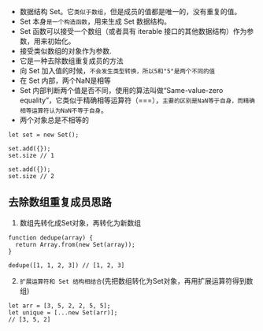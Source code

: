- 数据结构 Set。它`类似于数组`，但是成员的值都是唯一的，没有重复的值。
- Set 本身`是一个构造函数`，用来生成 Set 数据结构。
- Set 函数可以接受一个数组（或者具有 iterable 接口的其他数据结构）作为参数，用来初始化。
- 接受类似数组的对象作为参数.
- 它是一种去除数组重复成员的方法
- 向 Set 加入值的时候，`不会发生类型转换，所以5和"5"是两个不同的值`
- 在 Set 内部，两个NaN是相等
- Set 内部判断两个值是否不同，使用的算法叫做“Same-value-zero equality”，它类似于精确相等运算符（===），`主要的区别是NaN等于自身，而精确相等运算符认为NaN不等于自身`。
- 两个对象总是不相等的
```
let set = new Set();

set.add({});
set.size // 1

set.add({});
set.size // 2
```

## 去除数组重复成员思路
1. 数组先转化成Set对象，再转化为新数组
```
function dedupe(array) {
  return Array.from(new Set(array));
}

dedupe([1, 1, 2, 3]) // [1, 2, 3]
```

2. `扩展运算符和 Set 结构相结合`(先把数组转化为Set对象，再用扩展运算符得到数组)
```
let arr = [3, 5, 2, 2, 5, 5];
let unique = [...new Set(arr)];
// [3, 5, 2]
```